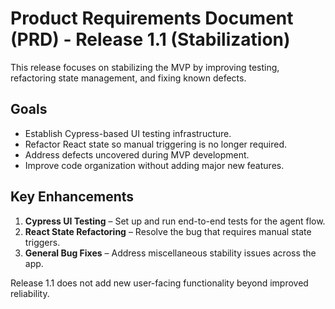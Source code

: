 # Product Requirements Document (PRD) - Release 1.1 (Stabilization)

This release focuses on stabilizing the MVP by improving testing, refactoring state management, and fixing known defects.

## Goals

- Establish Cypress-based UI testing infrastructure.
- Refactor React state so manual triggering is no longer required.
- Address defects uncovered during MVP development.
- Improve code organization without adding major new features.

## Key Enhancements

1. **Cypress UI Testing** – Set up and run end-to-end tests for the agent flow.
2. **React State Refactoring** – Resolve the bug that requires manual state triggers.
3. **General Bug Fixes** – Address miscellaneous stability issues across the app.

Release 1.1 does not add new user-facing functionality beyond improved reliability.
